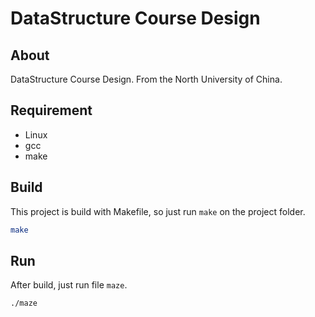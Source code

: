 # DataStructure Course Design

## About

DataStructure Course Design. From the North University of China.

## Requirement

- Linux
- gcc
- make

## Build

This project is build with Makefile, so just run `make` on the project folder.

```bash
make
```

## Run

After build, just run file `maze`.

```bash
./maze
```
